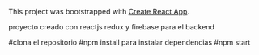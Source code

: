 This project was bootstrapped with [Create React App](https://github.com/facebook/create-react-app).

proyecto creado con reactjs redux y firebase para el backend


#clona el repositorio
#npm install para instalar dependencias
#npm start

